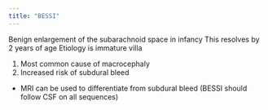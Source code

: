 ```yaml
---
title: "BESSI"
---
```

Benign enlargement of the subarachnoid space in infancy
This resolves by 2 years of age
Etiology is immature villa
1. Most common cause of macrocephaly
2. Increased risk of subdural bleed

- MRI can be used to differentiate from subdural bleed (BESSI should follow CSF on all sequences)

